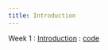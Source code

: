 ```yaml
---
title: Introduction
---
```


Week 1
: [Introduction](../lectures/1.Intro.pdf)
  : [code](../code/week1.ipynb)
